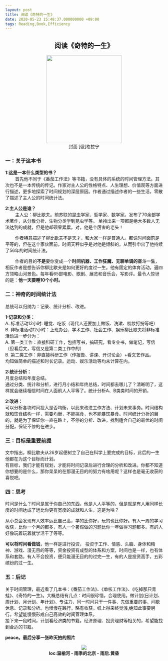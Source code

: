 ```yaml
---
layout: post
title: 阅读《奇特的一生》
date: 2020-05-23 15:48:37.000000000 +09:00
tags: Reading,Book,Efficiency
---
```


## <center>阅读《奇特的一生》</center>  
<center><img src="https://wx3.sinaimg.cn/large/797bb4bfly1gf3l0ve9d1j20by0byaab.jpg" width="240" height="280"/></center>
<center>封面   [俄]格拉宁</center>



### 一：关于这本书
<strong>1:这是一本什么类型的书？</strong>  
&nbsp;&nbsp;&nbsp;&nbsp;&nbsp;&nbsp;&nbsp; 首先他不同于《番茄工作法》等书籍，没有具体的系统的时间管理方法。其次也不是一本传统的传记。作家对主人公的性格特点、人生理想、价值观等方面进行描述，更多地探索了时间规划的深层原因。作者通过描述作者的一些生活，零散了描述了主人公的时间统计法。  

<strong>2:主人公是谁？</strong>  
&nbsp;&nbsp;&nbsp;&nbsp;&nbsp;&nbsp;&nbsp; 主人公：柳比歇夫。前苏联的昆虫学家、哲学家、数学家。发布了70余部学术著作，从分散分析、生物分类学到昆虫学等。 单拎出来一项都是绝大多数人无法达到的成就，但是他却硕果累累。对，他是个厉害的老头！       

&nbsp;&nbsp;&nbsp;&nbsp;&nbsp;&nbsp;&nbsp; 作者特意描述了柳比歇夫不是天才，和大家一样是普通人。都说时间面前是平等的，但在这个家伙面前，时间天秤似乎是对他是倾斜的。从而引申出了他持续了56年的时间统计法。
  
&nbsp;&nbsp;&nbsp;&nbsp;&nbsp;&nbsp;&nbsp; 作者的目的<strong>不是</strong>要你变成一个<strong>时间机器、工作狂魔、无聊单调的奋斗一生</strong>，相反作者是想告诉你柳比歇夫是如何更好的度过一生。他有固定的体育活动，遍四方领略山河景色。每年看65部电影、歌剧、展览和音乐会，写影评。最令人惊讶的是：<strong>他一天要睡10个小时。</strong>

### 二：神奇的时间统计法
总统可以归纳为：记录、统计分析、改进。  

<strong>1:记录和分类：</strong>  
A. 标准活动12小时: 睡觉、吃饭（现代人还要加上做饭、洗漱、梳妆打扮等吧）  
B. 非标准活动12小时：上班办公、学术工作、社会工作、娱乐柳比歇夫将非标准活动进一步分为：  
A. 第一类工作：直接科研工作，包括写书，搞研究，看专业书，做笔记，写信（但看后文，写信又是第二类工作中的）  
B. 第二类工作：非直接科研工作（作报告、讲课、开讨论会）+看文艺作品。  
均知做简单的描述和时长记录。运动、娱乐活动等均未计算在内。

<strong>2:统计分析：</strong>  
月度总结和年度总结。  
通过分类、统计和分析，进行月小结和年终总结，时间都去哪儿了？清晰明了，这样就会继续相信时间在人面前人人平等了。统计分析A、B类类时间的开销，

<strong>2:改进：</strong>  
可以分析各块时间投入是否均衡，以此来改进工作方法、计划未来事务。时间结构就和饮食结构一样，需要均衡，不能挑食，也不能暴饮暴食。时间统计分析的目的，就是为了保证你一直在路上，不停的分析、改进，找到适合自己的最优的时间分配，保证不停的在进步。


### 三：目标是重要前提
文中指出，柳比歇夫从26岁起便树立了自己在科学上要完成的目标，此后的一生他都在为这个目标而计划。  
有目标，我们才能有规划，才能将时间记录后进行合理的分析和改进。你都不知道你想要的是什么，那你呆呆的在那漫无目的的努力有啥用呢？这样也是毫无收获的喜悦吧。




### 四：思考   
时间是什么？时间是属于你自己的东西，他是人人平等的，但是就是有人用同样长度的时间达成了远比你更有宽度的成就和人生，这是为啥？    

从小总会发现有人效率远比自己高，学的比你好，玩的也比你好。有人一周的学习收获，比你一个月的都多，有人一个暑假做的习题比你一年做得习题都多。有的人好像玩着玩着就学活干了等等。 
 
<strong>可以将时间看做钱</strong>，他一样是进行投资，
投资于工作、情感、头脑、身体和精神、游戏、漫无目的等等，资金投资有成型的体系和方案，时间也是一样，也有体系和套路，有人不会投资，便只能漫无目的的过完一生，有的人是投资高手，五彩缤纷的过一生。  

### 五：后记  
关于时间管理，最近看了几本书：《番茄工作法》、《单核工作法》、《吃掉那只青蛙》、《奇特的一生》。大概总结有几点：时间很珍惜，合理使用。做计划(日计划、周计划、月计划、年计划)、专注力、同一时间只干一件事、先做重要的事、间歇休息、记录和分析。也慢慢在践行，略有收获。纸上得来终觉浅,绝知此事要躬行。希望能慢慢形成自己高效的时间管理体系。   
接下来一段时间，计划看经济类的书籍，经济原理、投资理财等相关的，希望能找到合适的书籍。

<strong>peace。最后分享一张昨天拍的照片</strong>
<center><img src="https://wx2.sinaimg.cn/large/797bb4bfly1gf3kuejefbj21400u0qv8.jpg"/></center>
<strong><center>loc:温榆河 - 雨季的北京 - 雨后.黄昏</center></strong>












   
   